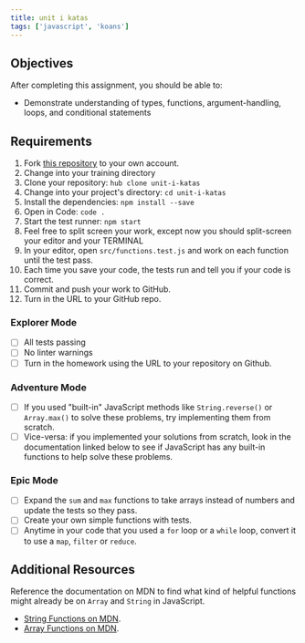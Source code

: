 ```yaml
---
title: unit i katas
tags: ['javascript', 'koans']
---
```


## Objectives

After completing this assignment, you should be able to:

- Demonstrate understanding of types, functions, argument-handling, loops, and
  conditional statements

## Requirements

1.  Fork [this repository](https://github.com/suncoast-devs/unit-i-katas) to
    your own account.
2.  Change into your training directory
3.  Clone your repository: `hub clone unit-i-katas`
4.  Change into your project's directory: `cd unit-i-katas`
5.  Install the dependencies: `npm install --save`
6.  Open in Code: `code .`
7.  Start the test runner: `npm start`
8.  Feel free to split screen your work, except now you should split-screen your
    editor and your TERMINAL
9.  In your editor, open `src/functions.test.js` and work on each function until
    the test pass.
10. Each time you save your code, the tests run and tell you if your code is
    correct.
11. Commit and push your work to GitHub.
12. Turn in the URL to your GitHub repo.

### Explorer Mode

- [ ] All tests passing
- [ ] No linter warnings
- [ ] Turn in the homework using the URL to your repository on Github.

### Adventure Mode

- [ ] If you used "built-in" JavaScript methods like `String.reverse()` or
      `Array.max()` to solve these problems, try implementing them from scratch.
- [ ] Vice-versa: if you implemented your solutions from scratch, look in the
      documentation linked below to see if JavaScript has any built-in functions
      to help solve these problems.

### Epic Mode

- [ ] Expand the `sum` and `max` functions to take arrays instead of numbers and
      update the tests so they pass.
- [ ] Create your own simple functions with tests.
- [ ] Anytime in your code that you used a `for` loop or a `while` loop, convert
      it to use a `map`, `filter` or `reduce`.

## Additional Resources

Reference the documentation on MDN to find what kind of helpful functions might
already be on `Array` and `String` in JavaScript.

- [String Functions on MDN](https://developer.mozilla.org/en-US/docs/Web/JavaScript/Reference/Global_Objects/String).
- [Array Functions on MDN](https://developer.mozilla.org/en-US/docs/Web/JavaScript/Reference/Global_Objects/Array).
